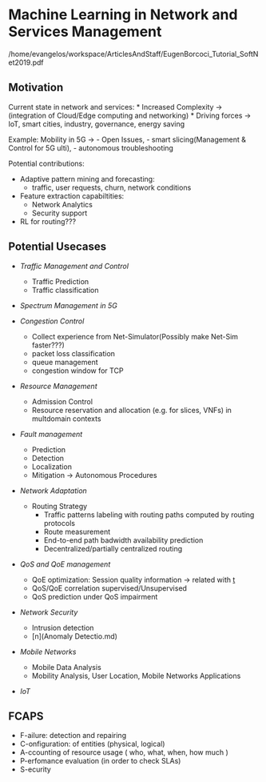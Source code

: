 # Machine Learning in Network and Services Management

/home/evangelos/workspace/ArticlesAndStaff/EugenBorcoci_Tutorial_SoftNet2019.pdf

## Motivation

Current state in network and services:
    * Increased Complexity -> (integration of Cloud/Edge computing and networking)
    * Driving forces -> IoT, smart cities, industry, governance, energy saving

Example: Mobility in 5G -> - Open Issues, 
                           - smart slicing(Management & Control for 5G ulti), 
                           - autonomous troubleshooting 


Potential contributions:
- Adaptive pattern mining and forecasting:
    - traffic, user requests, churn, network conditions
- Feature extraction capabiltities:
    - Network Analytics
    - Security support
- RL for routing???

## Potential Usecases

- *Traffic Management and Control*
    - Traffic Prediction
    - Traffic classification

- *Spectrum Management in 5G*

- *Congestion Control*
    - Collect experience from Net-Simulator(Possibly make Net-Sim faster???)
    - packet loss classification
    - queue management
    - congestion window for TCP

- *Resource Management*
    - Admission Control
    - Resource reservation and allocation (e.g. for slices, VNFs) in multdomain contexts

- *Fault management*
    - Prediction
    - Detection
    - Localization
    - Mitigation -> Autonomous Procedures

- *Network Adaptation*
    - Routing Strategy
        - Traffic patterns labeling with routing paths computed by routing protocols
        - Route measurement
        - End-to-end path badwidth availability prediction
        - Decentralized/partially centralized routing

- *QoS and QoE management*
    - QoE optimization: Session quality information -> related with [t](SynthesisProjec.md)
    - QoS/QoE correlation supervised/Unsupervised
    - QoS prediction under QoS impairment

- *Network Security*
    - Intrusion detection
    - [n](Anomaly Detectio.md)

- *Mobile Networks*
    - Mobile Data Analysis
    - Mobility Analysis, User Location, Mobile Networks Applications

- *IoT*

## FCAPS
- F-ailure: detection and repairing
- C-onfiguration: of entities (physical, logical)
- A-ccounting of resource usage ( who, what, when, how much )
- P-erfomance evaluation (in order to check SLAs)
- S-ecurity 
